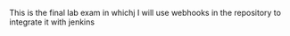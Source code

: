 This is the final lab exam in whichj I will use webhooks in the repository to integrate it with jenkins
